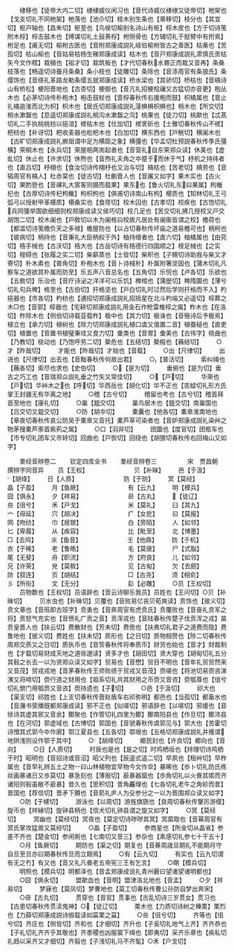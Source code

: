 <!-- { "loadSidebar": true } -->
　　棣移也【徒帝大内二切】棣棣威仪闲习也【音代诗威仪棣棣又徒帝切】杝架也【戈支切礼不同杝架】杝落也【池尒切】枝木别生条也【章移切】枝分也【其宜切】枢戸轴也【昌朱切】枢荎也【鸟侯切榆别名诗山有枢】桴木皮也【方于切诗笺附木桴】桴击鼓木也【缚谋切礼土鼔蒉桴】柎侧骨也【方辅切礼于挺臂中有拊焉】柎足也【甫无切】榆柎古医也【音附郑康成説礼岐伯榆柎皆古之善医】枯槀也【苦孤切】枯山榆也【音姑易枯杨生稊郑康成读】枯木也【音戸郑康成説礼肃慎氏贡枯矢今文作楛】栽植也【祖才切】栽筑板也【才代切春秋水昬正而栽又音再】条桑枝落也【畅遥切诗蚕月条桑】条小枝也【徒雕切】条除也【音涤周官有条狼氏】条缨饰也【音绦礼革路龙勒条缨五就郑康成读】桥水梁也【其骄切】桥枯也【音槁诗山有桥松】梗阳晋地也【古杏切】梗御也【音亢礼招梗桧禳又古猛切亦音更】枹丛木也【必茅切诗传朴枹木】枹击鼓杖也【音桴春秋传右援枹而鼓】枳橘属也【音止礼橘逾淮而北为枳】枳木也【居氏切郑康成説礼蓤椇椇枳椇也】梢木也【所交切】梢水漱齧也【息遥切郑康成説礼梢沟水漱齧之沟】桃果也【徒刀切】桃歃也【忒髙切礼二手执桃桃枋以挹湆】槎枯木也【仕加切】槎衺斫也【士雅切春秋传山不槎】杷枋也【补讶切】杷收麦器也枇杷木也【白加切】横东西也【戸觥切】横阑木也【古旷切郑康成説礼嶡爼谓中足为横距之象】横彊也【华孟切杜预説春秋传季氏彊横】荣桐木也【永兵切】荣屋梠两耑起者也【音营礼自东荣郑众读】休美也【虚虬切】休止也【许求切】休煦也【音煦礼夫角之夲蹙于而休于气】杼机之持纬者也【直吕切】杼栩也【食汝切诗传栩杼也又治与切】槁枯也【苦老切】槁劳也【音犒周官有槁人】杜赤棠也【徒古切】杜蒯晋人也【音屠又如字】果木实也【古火切】果酌鬯也【音祼礼大賔客则摄而载果】果东也【鲁火切礼东曰果属】枸檵杞也【古厚切诗传杞枸檵】枸枳枸也【俱甫切诗南山有枸】椹质也【知林切礼王弓弧弓以授射甲革椹质】椹桑实也【食荏切】校木囚也【古孝切】校疾也【古饱切礼兵同彊举围欲细细则校郑康成读又侯巧切】校几足也【苦交切礼拂几授校又戸交胡饱二切】校木阑也【戸敎切以木为阑格曰校故凡居处有阑衞皆谓之校】檐荷也【都滥切诗笺檐负天之多禄】檐屋防也【以占切春秋传坏庙之道易檐可也】柄柯也【彼病切】柄持也【音秉礼大臣柄权于外】柚持缯者也【直六切】柚橘属也【由究切】梏手械也【古沃切】梏大也【古岳切诗有梏德行四国顺之】桎足械也【之实切】桎碍也【张履之实二切】柴薪蒸也【士皆切】柴积也【子赐切诗助我与柴又才寄切】朴木素也【普角切】朴枹木也【音卜诗棫朴】朴属附箸坚固也【蒲木切礼凡察车之道欲其朴属而防至】乐五声八音总名也【五角切】乐恱也【卢各切】乐欲也【五敎切】乐治也【音疗诗泌之洋洋可以乐饥】椑棺也【蒲歴切】椑隋圜也【薄兮切礼句兵椑】格至也【古伯切】扞格坚也【戸白切礼时过然后学则扞格而不入】杓挹器也【市各切】杓枋也【逋招切郑康成説礼招摇星在北斗杓端又必遥切】椁葬之木□也【音郭】椁器也【宅耕切郑康成説礼用金石作枪雷椎椁之属】柞木也【在洛切】柞除木也【侧伯切诗载芟载柞】极中也【其力切】极诛也【音殛诗后予极焉】植立也【承力切】植树也【除力切郑康成説礼植口虡又值置二音】植蚕槌也【直吏切】植置也【音置书植璧秉珪又食力切】彚类也【音胃】彚美也【古伟字】桡曲也【乃教切】桡动也【乃饱呼劳二切】槷危也【五结切】槷榝也【蘓结切】
　　○才【昨哉切】
　　才能也【昨哉切】才始也【音载】
　　○出【尺律切】
　　出进也【尺律切】出去也【音黜春秋传何故出君】
　　○【普活切】
　　索纠绳也【蘓各切】索尽也求也【史伯切】
　　○【是为切】
　　垂俯也【是为切】垂古之巧工也【音瑞郑众説礼垂之竹矢又常佳切】
　　○【戸切】
　　华荣也【戸切】华艸木之也【呼切】华西岳也【胡化切】华不正也【苦蛙切礼形方氏掌王封疆无有华离之地】
　　○稽【古兮切】
　　稽留也考也【古兮切】稽首拜首至地也【康礼切】
　　○巢【鉏交切】
　　巢鸟居木也【鉏交切】南巢国也【吕交切又鉏交切】
　　○防【胡夲切】
　　橐囊也【他各切】橐臯淮南地也【章夜切春秋传哀公防吴于橐臯又音托】橐芦草可染者也【音妒郑康成説礼染艸之物茅搜橐芦豕首紫茢之属】
　　○口【羽非切】
　　团圜也【度官切】团柩车也【市专切礼团车又市转切】回曲也【戸恢切】回绕也【胡猥切春秋传右回梅山又如字】

　　羣经音辨卷二
　　钦定四库全书
　　羣经音辨卷三　　　　　宋　贾昌朝　撰辨字同音异
　　员【王权】　　　　　　　　贝【补昧】
　　邑【于汲】　　　　　　　　【胡绛】
　　日【人质】　　　　　　　　防【于防】
　　冥【莫经】　　　　　　　　晶【子盈】
　　月【鱼厥】　　　　　　　　有【云九】
　　明【模兵】　　　　　　　　囧【俱永】
　　夕【祥易】　　　　　　　　毌【古丸】
　　【徒辽】　　　　　　　　亝【徂兮】
　　禾【戸戈】　　　　　　　　米【莫礼】
　　臼【其九】　　　　　　　　宀【母延】
　　穴【胡决】　　　　　　　　疒【女戹】
　　曰【莫报】　　　　　　　　网【吻纺】
　　巾【居银】　　　　　　　　白【旁陌】
　　人【如邻】　　　　　　　　匕【卑履】
　　从【疾容】　　　　　　　　比【毗至】
　　北【博墨】　　　　　　　　□【去鸠】
　　乑【鱼音】　　　　　　　　壬【他鼎】
　　防【于机】　　　　　　　　衣【于稀】
　　老【鲁皓】　　　　　　　　毛【莫襃】
　　尸【式脂】　　　　　　　　尾【无斐】
　　舟【职流】　　　　　　　　方【府良】
　　儿【如邻】　　　　　　　　兄【许荣】
　　皃【莫敎】　　　　　　　　见【古甸】
　　欠【去劒】　　　　　　　　防【叙连】
　　页【胡结】　　　　　　　　□【古尧】
　　须【相俞】　　　　　　　　彡【所衔】
　　文【无分】　　　　　　　　髟【必雕】
　　○员【王权切】
　　员物数也【王权切】员语辞也【音云诗聊乐我员】员姓也【王问切】○贝【补昧切】
　　贝水虫也【补昧切】贝覆也【音败易亿丧贝荀爽读】贲饰也【彼义切】贲文章也【音班即古班字】贲勇也【音奔周官有虎贲氏】贲覆败也【音奋礼贲军之将】贲怒气充实也【音愤礼广贲之音】贲浑戎也【音陆春秋传楚子伐贲浑之戎】苗贲皇晋人也【扶云切】费散财也【芳未切】费佹也【扶弗切礼君子之道费而隐】费鲁地也【彼义切】费姓也【扶未切】质形也【之日切】质物相赘也【陟二切春秋传周郑交质又之日切】质执币也【音贽春秋传将奉质币】财货也始也【音才】财裁制也【才载切易财成天地之道徐邈读】贤多才也【胡田切】贤大穿也【胡甸切礼五分其毂之长去一以为贤郑众读又如字】贸易也【音懋】贸目不明也【音牟礼贸贸然来又音茂】贸戎戎地【音茅春秋传王师败绩于贸戎又音茂】赍嗟也【将池切易赍咨涕洟又将啼切】赍行道之财用也【祖系切礼共其财用之币赍又音咨】赍瓠尊也【徂兮切礼禜门用瓠赍又音咨】赍持遗也【子切】
　　○邑【于汲切】
　　祁大也【渠支切】祁姓也【上支切春秋传晋赵盾车右祁弥明】都邑也【当孤切】都畜水也【音潴书荥播旣都郑康成读】邪不正也【似嗟切】邪语辞也【以嗟切】邪缓也【音徐诗其虚其邪又音余】鄼聚也【作管切礼四里为鄼】鄼南阳县也【作旦切】鄼沛县也【在河切】郭虚域也【古博切】郭国也【音虢春秋传虞郭见与】郭大也【苦霍切诗憎其式郭今夲作廓】鄂江夏县也【五各切】鄂垠也【五格切郑康成説礼井擭谓地阱浅则设作鄂于其中】
　　○【胡绛切】
　　郷民封也【许良切】郷向也【音向】
　　○日【人质切】
　　时辰也是也【是之切】时鸡栖垣也【持理切诗鸡栖于时】昭明也【音招诗或音沼】昭父列也【辰遥式遥二切】早夙也【租艸切】早柞属也【音早礼辨五土之物一曰山林植物宜早物今文作皁】暴晞也【歩卜切礼防氏练丝画暴诸日又歩莫切】暴急刻也【薄报切】藃暴器窳也【歩角切礼以火飬其隂而齐诸阳则毂虽敝不藃暴】昔久也【思积切】昔角麤理也【七各切礼老牛之角紾而昔】晋国也【荐信切】晋矛下鐏也【音箭礼庐人为殳参分之一以为晋围郑众读又如字】
　　○防【于幰切】
　　游泳也【以周切】游旌旗旒也【良周切春秋传鞶厉游缨】旋帀也【祥縁切】旋钟县柄也【信犬切礼钟县谓之旋又如字】
　　○冥【莫经切】
　　冥幽也【莫经切】冥夜也【莫定切诗哕哕其冥】冥縻取也【音幂周官有冥氏掌攻猛兽又莫经切】
　　○晶【子盈切】
　　参商星也【所金切从晶省】参差不齐也【楚金切】参闲厠也【七南切又音三】参杂也【素感切礼参七十干五十】
　　○月【鱼厥切】
　　期防也【渠之切】期复也【音朞周歳旦期礼不能期月守自旦至旦亦曰期春秋传旦而立期焉】
　　○有【云九切】
　　有实也【云九切谓有无之冇】有又也【音又礼凡飬老五帝宪三王有乞言】
　　○朙【模兵切】
　　明照也【模兵切】明都泽也【音孟郑康成说礼青州薮曰望诸望诸明都也】
　　○囧【俱永切】
　　盟歃血也【音明】盟津洛北地也【音孟】
　　○夕【祥易切】
　　梦寐也【莫凤切】梦曹地也【莫工切春秋传曹公孙防自梦出奔宋】
　　○毌【古丸切】
　　贯穿也【音官】贯事也【古乱切诗三岁贯女】贯习也【古患切春秋传贯渎鬼神】○【徒辽切】
　　栗木也【力质切诗树之榛栗】栗烈也【力薛切郑康成説诗俶载读如菑栗之菑】
　　○亝【徂兮切】
　　齐等也【徂兮切】齐庄也【侧皆切】齐和也【才细切】齐升也【子奚切礼地气上齐】齐齐恭也【子礼切礼齐齐乎其敬也】齐黍稷也凶服裳下缉也【即夷切】采齐乐章也【疾私切礼趋以采齐又才细切】齐翦也【子浅切礼马不齐髦】○禾【户戈切】
